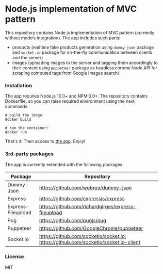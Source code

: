 # Node.js implementation of MVC pattern
This repository contains Node.js implementation of MVC pattern (currently without models integration).
The app includes such parts:
- products (realtime fake products generation using `dummy-json` package and `socket.io` package for on-the-fly communication between clients and the server)
- images (uploading images to the server and tagging them accordingly to their content using `puppeteer` package as headless chrome Node API for scraping computed tags from Google Images search)

### Installation
The app requires Node.js 10.0+ and NPM 6.0+. The repository contains Dockerfile, so you can raise required environment using the next commands:
```
# build the image:
docker build

# run the container:
docker run
```

That's it. Then access to [the app](http://localhost). Enjoy!

### 3rd-party packages
The app is currently extended with the following packages.

| Package | Repository |
| --- | --- |
| Dummy-Json | https://github.com/webroo/dummy-json |
| Express | https://github.com/expressjs/express |
| Express-Fileupload | https://github.com/richardgirges/express-fileupload |
| Pug | https://github.com/pugjs/pug |
| Puppeteer | https://github.com/GoogleChrome/puppeteer |
| Socket.io | https://github.com/socketio/socket.io; https://github.com/socketio/socket.io-client |

### License
MIT


